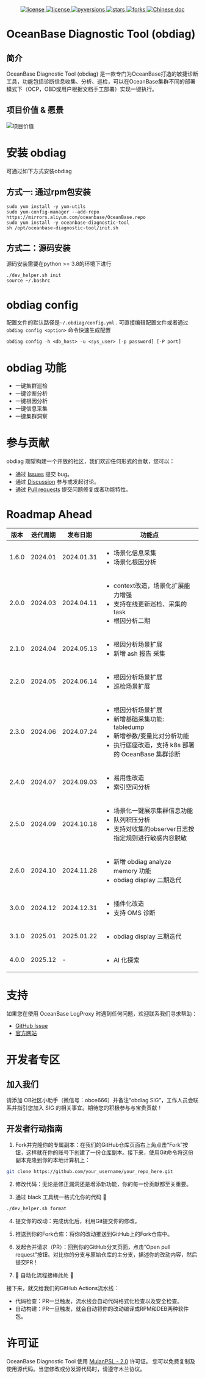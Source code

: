 <p align="center">
    <a href="https://github.com/oceanbase/obdiag/blob/master/LICENSE">
        <img alt="license" src="https://img.shields.io/badge/license-MulanPubL--2.0-blue" />
    </a>
    <a href="https://github.com/oceanbase/obdiag/releases/latest">
        <img alt="license" src="https://img.shields.io/badge/dynamic/json?color=blue&label=release&query=tag_name&url=https%3A%2F%2Fapi.github.com%2Frepos%2Foceanbase%2Fobdiag%2Freleases%2Flatest" />
    </a>
    <a href="https://img.shields.io/badge/python%20-3.8.0%2B-blue.svg">
        <img alt="pyversions" src="https://img.shields.io/badge/python%20-3.8.0%2B-blue.svg" />
    </a>
    <a href="https://github.com/oceanbase/obdiag">
        <img alt="stars" src="https://img.shields.io/badge/dynamic/json?color=blue&label=stars&query=stargazers_count&url=https%3A%2F%2Fapi.github.com%2Frepos%2Foceanbase%2Fobdiag" />
    </a>
    <a href="https://github.com/oceanbase/obdiag">
        <img alt="forks" src="https://img.shields.io/badge/dynamic/json?color=blue&label=forks&query=forks&url=https%3A%2F%2Fapi.github.com%2Frepos%2Foceanbase%2Fobdiag" />
    </a>
    <a href="https://www.oceanbase.com/docs/obdiag-cn">
        <img alt="Chinese doc" src="https://img.shields.io/badge/文档-简体中文-blue" />
    </a>
</p>

# OceanBase Diagnostic Tool (obdiag)

## 简介
OceanBase Diagnostic Tool (obdiag) 是一款专门为OceanBase打造的敏捷诊断工具，功能包括诊断信息收集、分析、巡检，可以在OceanBase集群不同的部署模式下（OCP，OBD或用户根据文档手工部署）实现一键执行。

## 项目价值 & 愿景

![项目价值](./images/obdiag_cn.png)

# 安装 obdiag

可通过如下方式安装obdiag

## 方式一: 通过rpm包安装
```shell script
sudo yum install -y yum-utils
sudo yum-config-manager --add-repo https://mirrors.aliyun.com/oceanbase/OceanBase.repo
sudo yum install -y oceanbase-diagnostic-tool
sh /opt/oceanbase-diagnostic-tool/init.sh
```

## 方式二：源码安装
源码安装需要在python >= 3.8的环境下进行

```shell
./dev_helper.sh init
source ~/.bashrc
```

# obdiag config
配置文件的默认路径是`~/.obdiag/config.yml` . 可直接编辑配置文件或者通过`obdiag config <option>` 命令快速生成配置
```shell script
obdiag config -h <db_host> -u <sys_user> [-p password] [-P port]
```

# obdiag 功能
- 一键集群巡检
- 一键诊断分析
- 一键根因分析
- 一键信息采集
- 一键集群洞察


# 参与贡献

obdiag 期望构建一个开放的社区，我们欢迎任何形式的贡献，您可以：
- 通过 [Issues](https://github.com/oceanbase/obdiag/issues) 提交 bug。
- 通过 [Discussion](https://github.com/oceanbase/obdiag/discussions) 参与或发起讨论。
- 通过 [Pull requests](https://github.com/oceanbase/obdiag/pulls) 提交问题修复或者功能特性。

# Roadmap Ahead

| 版本 | 迭代周期 |发布日期| 功能点 | 
|---------|--------|-------|---------|
|1.6.0| 2024.01|2024.01.31| <ul><li> 场景化信息采集 </li><li> 场景化根因分析 </li></ul> |
|2.0.0|2024.03| 2024.04.11|<ul><li> context改造，场景化扩展能力增强 </li><li> 支持在线更新巡检、采集的task </li><li> 根因分析二期 </li></ul>|
|2.1.0|2024.04| 2024.05.13|<ul><li> 根因分析场景扩展 </li><li> 新增 ash 报告 采集 </li></ul>|
|2.2.0|2024.05| 2024.06.14 |<ul><li> 根因分析场景扩展 </li><li> 巡检场景扩展 </li></ul>|
|2.3.0|2024.06| 2024.07.24 |<ul><li> 根因分析场景扩展 </li><li> 新增基础采集功能: tabledump </li><li> 新增参数/变量比对分析功能 </li><li> 执行底座改造，支持 k8s 部署的 OceanBase 集群诊断 </li></ul>|
|2.4.0|2024.07| 2024.09.03 |<ul><li> 易用性改造 </li><li> 索引空间分析 </li></ul>|
|2.5.0|2024.09| 2024.10.18 |<ul><li> 场景化一键展示集群信息功能 </li><li> 队列积压分析 </li><li> 支持对收集的observer日志按指定规则进行敏感内容脱敏 </li></ul>|
|2.6.0|2024.10| 2024.11.28 |<ul><li> 新增 obdiag analyze memory 功能 </li><li> obdiag display 二期迭代 </li></ul>|
|3.0.0|2024.12| 2024.12.31 |<ul><li> 插件化改造 </li><li> 支持 OMS 诊断 </li></ul>|
|3.1.0|2025.01| 2025.01.22 |<ul><li> obdiag display 三期迭代 </li></ul>|
|4.0.0|2025.12| - |<ul><li> AI 化探索 </li></ul>|

# 支持

如果您在使用 OceanBase LogProxy 时遇到任何问题，欢迎联系我们寻求帮助：

- [GitHub Issue](https://github.com/oceanbase/obdiag/issues)
- [官方网站](https://www.oceanbase.com/docs/obdiag-cn)

# 开发者专区

## 加入我们
请添加 OB社区小助手（微信号：obce666）并备注“obdiag SIG”，工作人员会联系并指引您加入 SIG 的相关事宜。期待您的积极参与与宝贵贡献！

## 开发者行动指南

1. Fork并克隆你的专属副本：在我们的GitHub仓库页面右上角点击“Fork”按钮，这样就在你的账号下创建了一份仓库副本。接下来，使用Git命令将这份副本克隆到你的本地计算机上：

```bash
git clone https://github.com/your_username/your_repo_here.git
```

2. 修改代码：无论是修正漏洞还是增添新功能，你的每一份贡献都至关重要。

3. 通过 black 工具统一格式化你的代码 🎨

```bash
./dev_helper.sh format
```

4. 提交你的改动：完成优化后，利用Git提交你的修改。

5. 推送到你的Fork仓库：将你的改动推送到GitHub上的Fork仓库中。

6. 发起合并请求（PR）：回到你的GitHub分叉页面，点击“Open pull request”按钮。对比你的分支与原始仓库的主分支，描述你的改动内容，然后提交PR！

7. 🚀 自动化流程接棒此处 🤖

接下来，就交给我们的GitHub Actions流水线：
- 代码检查：PR一旦触发，流水线会自动代码格式化检查以及安全检查。
- 自动构建：PR一旦触发，就会自动将你的改动编译成RPM和DEB两种软件包。


# 许可证

OceanBase Diagnostic Tool 使用 [MulanPSL - 2.0](http://license.coscl.org.cn/MulanPSL2) 许可证。
您可以免费复制及使用源代码。当您修改或分发源代码时，请遵守木兰协议。
